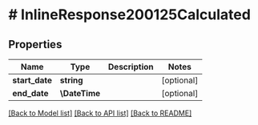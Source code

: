 # # InlineResponse200125Calculated

## Properties

Name | Type | Description | Notes
------------ | ------------- | ------------- | -------------
**start_date** | **string** |  | [optional]
**end_date** | **\DateTime** |  | [optional]

[[Back to Model list]](../../README.md#models) [[Back to API list]](../../README.md#endpoints) [[Back to README]](../../README.md)
